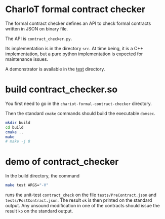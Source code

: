 CharIoT formal contract checker
===============================

The formal contract checker defines an API to check formal contracts written
in JSON on binary file.

The API is `contract_checker.py`.

Its implementation is in the directory `src`. At time being, it is a C++
implementation, but a pure python implementation is expected for
maintenance issues.

A demonstrator is available in the [test](test) directory.

# build contract\_checker.so

You first need to go in the `chariot-formal-contract-checker` directory.

Then the standard `cmake` commands should build the executable `domsec`.

```sh
mkdir build
cd build
cmake ..
make
# make -j 8
```

# demo of contract\_checker

In the build directory, the command

```sh
make test ARGS="-V"
```

runs the unit-test `contract_check` on the file `tests/PreContract.json`
and `tests/PostContract.json`.
The result `ok` is then printed on the standard output.
Any unsound modification in one of the contracts should issue the result
`ko` on the standard output.


